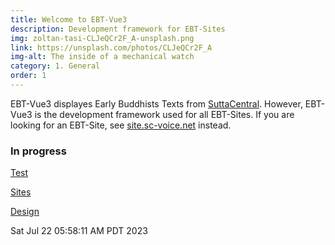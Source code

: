 ```yaml
---
title: Welcome to EBT-Vue3
description: Development framework for EBT-Sites
img: zoltan-tasi-CLJeQCr2F_A-unsplash.png
link: https://unsplash.com/photos/CLJeQCr2F_A
img-alt: The inside of a mechanical watch
category: 1. General
order: 1
---
```


EBT-Vue3 displayes Early Buddhists Texts from [SuttaCentral](https://suttacentral.net).
However, EBT-Vue3 is the development framework used for all EBT-Sites.
If you are looking for an EBT-Site, see 
[site.sc-voice.net](https://site.sc-voice.net) instead.

### In progress

[Test](#/wiki/dev/toc)

[Sites](#/wiki/sites/toc)

[Design](#/wiki/design/toc)

Sat Jul 22 05:58:11 AM PDT 2023


